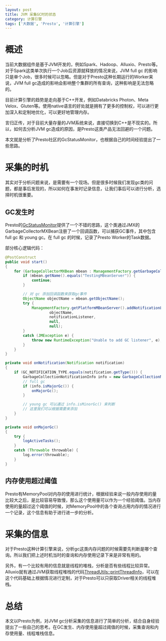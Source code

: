 ```yaml
---
layout: post
title: JVM 采集GC时的状态
category: 计算引擎
tags: ['大数据', 'Presto', '计算引擎']
---
```


# 概述

当前大数据组件是基于JVM开发的，例如Spark、Hadoop、Alluxio、Presto等。对于Spark这类单次执行一个Job后资源就释放的情况来说，JVM full gc 的影响只是单个Job，很多时候可以忽略。但是对于Presto这种长期运行的Worker来说，JVM full gc造成的影响会影响整个集群的所有查询，这种影响是无法忽略的。

目前计算引擎的趋势是走向基于C++开发，例如Databricks Photon、Meta Velox、Gluten等。使用native语言的好处就是拥有了更多的控制权，可以进行更加深入和定制地优化，可以更好地管理内存。

言归正传，对于目前大量存量的JVM系统来说，直接切换到C++是不现实的。所以，如何去分析JVM gc造成的原因，是Presto这类产品无法回避的一个问题。

本文就是分析了Presto社区的GcStatusMonitor，也根据自己的时间经验提出了一些思路。

# 采集的时机

其实对于分析问题来说，是需要有一个现场。但是很多时候我们发现gc类的问题，都是事后发现的，所以如何在事发时记录信息，让我们事后可以进行分析，选择时机很重要。

## GC发生时

Presto的[GcStatusMonitor](https://github.com/prestodb/presto/blob/6da49ceb313c4f21fa526df35c33d633801bf290/presto-main/src/main/java/com/facebook/presto/util/GcStatusMonitor.java)提供了一个不错的思路，这个类通过JMX的GarbageCollectorMXBean注册了一个回调函数，可以捕获GC事件，其中包含 full gc 和 young gc。在 full gc 的时候，记录了Presto Worker的Task数据。

部分核心逻辑代码：
```java
@PostConstruct
public void start()
{
    for (GarbageCollectorMXBean mbean : ManagementFactory.getGarbageCollectorMXBeans()) {
        if (mbean.getName().equals("TestingMBeanServer")) {
            continue;
        }

        // 对 gc 添加回调函数来获取gc事件
        ObjectName objectName = mbean.getObjectName();
        try {
            ManagementFactory.getPlatformMBeanServer().addNotificationListener(
                    objectName,
                    notificationListener,
                    null,
                    null);
        }
        catch (JMException e) {
            throw new RuntimeException("Unable to add GC listener", e);
        }
    }
}

private void onNotification(Notification notification)
{
    if (GC_NOTIFICATION_TYPE.equals(notification.getType())) {
        GarbageCollectionNotificationInfo info = new GarbageCollectionNotificationInfo((CompositeData) notification.getUserData());
        // full gc
        if (info.isMajorGc()) {
            onMajorGc();
        }

        // young gc 可以通过 info.isMinorGc() 来判断
        // 这里我们可以根据需要来添加
    }
}

private void onMajorGc()
{
    try {
        logActiveTasks();
    }
    catch (Throwable throwable) {
        log.error(throwable);
    }
}
```

## 内存使用超过阈值

Presto有MemoryPool对内存的使用进行统计，根据经验来说一般内存使用的量比较大之后，是比较容易导致慢，那么这个使用量可以作为一个经验阈值。当内存使用的量超过这个阈值的时候，对MemoryPool中的各个查询占用内存的情况进行一个记录，这个信息有助于进行进一步的分析。

# 采集的信息

对于Presto这种计算引擎来说，分析gc这类内存问题的时候需要先判断是哪个查询。所以我们把上述时机当时的查询和内存使用记录下来是非常有用的。

另外，有一个比较有用的信息就是线程的堆栈，分析是否有些线程比较异常。Alluxio就有通过JVM获取线程堆栈的代码[ThreadUtils::printThreadInfo](https://github.com/Alluxio/alluxio/blob/2617fc8dbbba10105fff3bc514f6f0ac46b01d96/core/common/src/main/java/alluxio/util/ThreadUtils.java#L126)，可以在这个代码基础上根据情况进行定制，对于Presto可以只获取Driver相关的线程堆栈。

# 总结

本文以Presto为例，对JVM gc分析采集的信息进行了简单的分析，结合自身经验提出了一些自己的思考。在GC发生、内存使用量超过阈值的时候，采集查询和内存使用量、线程堆栈信息。
